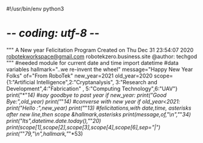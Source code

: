 #!/usr/bin/env python3
# -*- coding: utf-8 -*-
"""
A New year Felicitation Program
Created on Thu Dec 31 23:54:07 2020
robotekworkspace@gmail.com
robotekzero.business.site
@author: techgod
"""
#needed module for current date and time
import datetime
#data variables
hallmark="..we re-invent the wheel"
message="Happy New Year Folks"
of="From RoboTek"
new_year=2021
old_year=2020
scope={1:"Artificial Intelligence",2:"Cryptanalysis",
	   3:"Research and Development",4:"Fabrication" ,
	   5:"Computing Technology",6:"UAV"}
print("*"*14)
#say goodbye to past year
if new_year:
	print("Good Bye:",old_year)
print("*"*14)
#converse with new year
if old_year<2021:
	print("Hello :",new_year)
print("*"*13)
#felicitations,with date,time, asterisks after new line,then scope &hallmark,asterisks
print(message,of,"\n","*"*34)
print("Its",datetime.date.today(),"*"*20)
print(scope[1],scope[2],scope[3],scope[4],scope[6],sep="|")
print("*"*79,"\n",hallmark,"*"*53)

